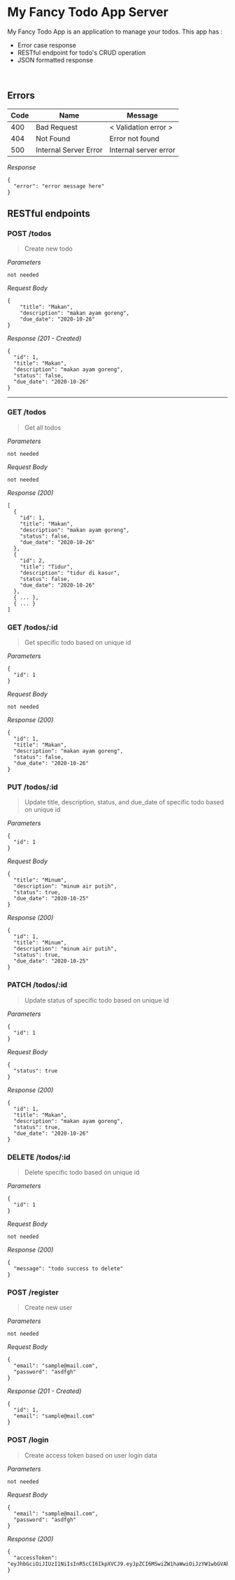 # My Fancy Todo App Server
My Fancy Todo App is an application to manage your todos. This app has : 
* Error case response
* RESTful endpoint for todo's CRUD operation
* JSON formatted response

&nbsp;

## Errors

| Code  | Name                  | Message               |
| ----- | --------------------- | --------------------- |
| 400   | Bad Request           | < Validation error >  |
| 404   | Not Found             | Error not found       |
| 500   | Internal Server Error | Internal server error |

_Response_
```
{
  "error": "error message here"
}
```

## RESTful endpoints
### POST /todos

> Create new todo

_Parameters_
```
not needed
```

_Request Body_
```
{
    "title": "Makan",
    "description": "makan ayam goreng",
    "due_date": "2020-10-26"
}
```

_Response (201 - Created)_
```
{
  "id": 1,
  "title": "Makan",
  "description": "makan ayam goreng",
  "status": false,
  "due_date": "2020-10-26"
}
```
---
### GET /todos

> Get all todos

_Parameters_
```
not needed
```

_Request Body_
```
not needed
```

_Response (200)_
```
[
  {
    "id": 1,
    "title": "Makan",
    "description": "makan ayam goreng",
    "status": false,
    "due_date": "2020-10-26"
  },
  {
    "id": 2,
    "title": "Tidur",
    "description": "tidur di kasur",
    "status": false,
    "due_date": "2020-10-26"
  },
  { ... },
  { ... }
]
```

### GET /todos/:id

> Get specific todo based on unique id

_Parameters_
```
{
  "id": 1
}
```

_Request Body_
```
not needed
```

_Response (200)_
```
{
  "id": 1,
  "title": "Makan",
  "description": "makan ayam goreng",
  "status": false,
  "due_date": "2020-10-26"
}
```
### PUT /todos/:id

> Update title, description, status, and due_date of specific todo based on unique id

_Parameters_
```
{
  "id": 1
}
```

_Request Body_
```
{
  "title": "Minum",
  "description": "minum air putih",
  "status": true,
  "due_date": "2020-10-25"
}
```

_Response (200)_
```
{
  "id": 1,
  "title": "Minum",
  "description": "minum air putih",
  "status": true,
  "due_date": "2020-10-25"
}
```

### PATCH /todos/:id

> Update status of specific todo based on unique id

_Parameters_
```
{
  "id": 1
}
```

_Request Body_
```
{
  "status": true
}
```

_Response (200)_
```
{
  "id": 1,
  "title": "Makan",
  "description": "makan ayam goreng",
  "status": true,
  "due_date": "2020-10-26"
}
```

### DELETE /todos/:id

> Delete specific todo based on unique id

_Parameters_
```
{
  "id": 1
}
```

_Request Body_
```
not needed
```

_Response (200)_
```
{
  "message": "todo success to delete"
}
```

### POST /register

> Create new user

_Parameters_
```
not needed
```

_Request Body_
```
{
  "email": "sample@mail.com",
  "password": "asdfgh"
}
```

_Response (201 - Created)_
```
{
  "id": 1,
  "email": "sample@mail.com"
}
```

### POST /login

> Create access token based on user login data

_Parameters_
```
not needed
```

_Request Body_
```
{
  "email": "sample@mail.com",
  "password": "asdfgh"
}
```

_Response (200)_
```
{
  "accessToken": "eyJhbGciOiJIUzI1NiIsInR5cCI6IkpXVCJ9.eyJpZCI6MSwiZW1haWwiOiJzYW1wbGVAbWFpbC5jb20iLCJpYXQiOjE2MDM3NzMyNjR9.Gfzf2lF0FRKHaEc9DrE4CrwJp_avuWbdrnlCEW22FTU"
}
```